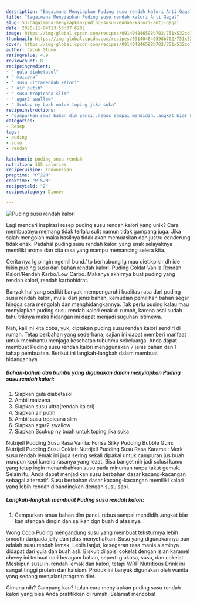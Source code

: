 ```yaml
---
description: "Bagaimana Menyiapkan Puding susu rendah kalori Anti Gagal"
title: "Bagaimana Menyiapkan Puding susu rendah kalori Anti Gagal"
slug: 53-bagaimana-menyiapkan-puding-susu-rendah-kalori-anti-gagal
date: 2020-11-04T13:53:37.620Z
image: https://img-global.cpcdn.com/recipes/091404846598b702/751x532cq70/puding-susu-rendah-kalori-foto-resep-utama.jpg
thumbnail: https://img-global.cpcdn.com/recipes/091404846598b702/751x532cq70/puding-susu-rendah-kalori-foto-resep-utama.jpg
cover: https://img-global.cpcdn.com/recipes/091404846598b702/751x532cq70/puding-susu-rendah-kalori-foto-resep-utama.jpg
author: Jacob Stone
ratingvalue: 4.9
reviewcount: 8
recipeingredient:
- " gula diabetasol"
- " maizena"
- " susu ultrarendah kalori"
- " air putih"
- " susu tropicana slim"
- " agar2 swallow"
- " Scukup ny buah untuk toping jika suka"
recipeinstructions:
- "Campurkan smua bahan dlm panci..rebus sampai mendidih..angkat biar kan stengah dingin dan sajikan dgn buah d atas nya.."
categories:
- Resep
tags:
- puding
- susu
- rendah

katakunci: puding susu rendah 
nutrition: 155 calories
recipecuisine: Indonesian
preptime: "PT22M"
cooktime: "PT52M"
recipeyield: "2"
recipecategory: Dinner

---
```



![Puding susu rendah kalori](https://img-global.cpcdn.com/recipes/091404846598b702/751x532cq70/puding-susu-rendah-kalori-foto-resep-utama.jpg)

Lagi mencari inspirasi resep puding susu rendah kalori yang unik? Cara membuatnya memang tidak terlalu sulit namun tidak gampang juga. Jika salah mengolah maka hasilnya tidak akan memuaskan dan justru cenderung tidak enak. Padahal puding susu rendah kalori yang enak selayaknya memiliki aroma dan cita rasa yang mampu memancing selera kita.

Cerita nya lg pingin ngemil bund.&#34;tp berhubung lg mau diet.kpikir dh ide bikin puding susu dari bahan rendah kalori. Puding Coklat Vanila Rendah Kalori/Rendah Karbo/Low Carbo. Makanya akhirnya buat puding yang rendah kalori, rendah karbohidrat.

Banyak hal yang sedikit banyak mempengaruhi kualitas rasa dari puding susu rendah kalori, mulai dari jenis bahan, kemudian pemilihan bahan segar hingga cara mengolah dan menghidangkannya. Tak perlu pusing kalau mau menyiapkan puding susu rendah kalori enak di rumah, karena asal sudah tahu triknya maka hidangan ini dapat menjadi suguhan istimewa.


Nah, kali ini kita coba, yuk, ciptakan puding susu rendah kalori sendiri di rumah. Tetap berbahan yang sederhana, sajian ini dapat memberi manfaat untuk membantu menjaga kesehatan tubuhmu sekeluarga. Anda dapat membuat Puding susu rendah kalori menggunakan 7 jenis bahan dan 1 tahap pembuatan. Berikut ini langkah-langkah dalam membuat hidangannya.

<!--inarticleads1-->

##### Bahan-bahan dan bumbu yang digunakan dalam menyiapkan Puding susu rendah kalori:

1. Siapkan  gula diabetasol
1. Ambil  maizena
1. Siapkan  susu ultra(rendah kalori)
1. Siapkan  air putih
1. Ambil  susu tropicana slim
1. Siapkan  agar2 swallow
1. Siapkan  Scukup ny buah untuk toping jika suka


Nutrijell Pudding Susu Rasa Vanila: Forisa Silky Pudding Bubble Gum: Nutrijell Pudding Susu Coklat: Nutrijell Pudding Susu Rasa Karamel: Merk susu rendah lemak ini juga sering sekali dipakai untuk campuran jus buah maupun kopi karena rasanya yang lezat. Bisa banget nih jadi solusi kamu yang tetap ingin menambahkan susu pada minuman tanpa takut gemuk. Selain itu, Anda dapat menjadikan susu berbahan dasar kacang-kacangan sebagai alternatif. Susu berbahan dasar kacang-kacangan memiliki kalori yang lebih rendah dibandingkan dengan susu sapi. 

<!--inarticleads2-->

##### Langkah-langkah membuat Puding susu rendah kalori:

1. Campurkan smua bahan dlm panci..rebus sampai mendidih..angkat biar kan stengah dingin dan sajikan dgn buah d atas nya..


Wong Coco Puding mengandung susu yang membuat teksturmya lebih smooth daripada jelly dan jelas menyehatkan. Susu yang digunakannya pun adalah susu rendah lemak. Lebih lanjut, kesegaran rasa manis alaminya didapat dari gula dan buah asli. Biskuit dilapisi cokelat dengan isian karamel chewy ini terbuat dari beragam bahan, seperti glukosa, susu, dan cokelat Meskipun susu ini rendah lemak dan kalori, tetapi WRP Nutritious Drink ini sangat tinggi protein dan kalsium. Produk ini banyak digunakan oleh wanita yang sedang menjalani program diet. 

Gimana nih? Gampang kan? Itulah cara menyiapkan puding susu rendah kalori yang bisa Anda praktikkan di rumah. Selamat mencoba!
